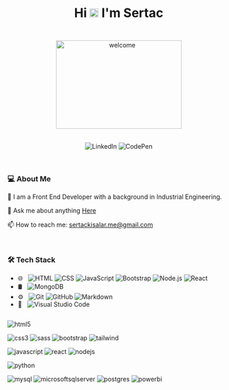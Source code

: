 


<!-- Title -->
# <div align="center" > <p> Hi <img src="https://raw.githubusercontent.com/MartinHeinz/MartinHeinz/master/wave.gif" style="max-width: 100%; display: inline-block;" data-target="animated-image.originalImage" width="20" height="20"> I'm Sertac  </p> </div>


<br>
<!-- Title Picture -->

<div align="center" >
   <img src="https://private-user-images.githubusercontent.com/110279624/336291492-ed75bded-37ed-4dfa-8cea-5fc968d257de.gif?jwt=eyJhbGciOiJIUzI1NiIsInR5cCI6IkpXVCJ9.eyJpc3MiOiJnaXRodWIuY29tIiwiYXVkIjoicmF3LmdpdGh1YnVzZXJjb250ZW50LmNvbSIsImtleSI6ImtleTUiLCJleHAiOjE3MTc0NzEwODcsIm5iZiI6MTcxNzQ3MDc4NywicGF0aCI6Ii8xMTAyNzk2MjQvMzM2MjkxNDkyLWVkNzViZGVkLTM3ZWQtNGRmYS04Y2VhLTVmYzk2OGQyNTdkZS5naWY_WC1BbXotQWxnb3JpdGhtPUFXUzQtSE1BQy1TSEEyNTYmWC1BbXotQ3JlZGVudGlhbD1BS0lBVkNPRFlMU0E1M1BRSzRaQSUyRjIwMjQwNjA0JTJGdXMtZWFzdC0xJTJGczMlMkZhd3M0X3JlcXVlc3QmWC1BbXotRGF0ZT0yMDI0MDYwNFQwMzEzMDdaJlgtQW16LUV4cGlyZXM9MzAwJlgtQW16LVNpZ25hdHVyZT04MWY2ZmI4NTJkNGQ1YzMyNGE4MDIyYmE5NzM0MjBjYTg0NWViODYxOGY1YzcyZWU5NWEyOWRkNGQzY2E3NTRkJlgtQW16LVNpZ25lZEhlYWRlcnM9aG9zdCZhY3Rvcl9pZD0wJmtleV9pZD0wJnJlcG9faWQ9MCJ9.iGoaijhB1ZLDHDzdgCNbEGWQZ0fjiwmJ3qF8a_jDYX0" width="75%" height="200" title="welcome">
</div>

<br>
<!-- LinkedIn and CodePen Links -->

<p align="center">
     <img alt="LinkedIn" 
        src="https://img.shields.io/badge/Linkedin-%230974ac?style=plastic&logo=linkedin&link=https%3A%2F%2Fwww.linkedin.com%2Fin%2Fsertac-kisalar">
     <img alt="CodePen"
        src="https://img.shields.io/badge/CodePen-1A2130?style=plastic&logo=codepen&link=https%3A%2F%2Fcodepen.io%2Fsrtcode">
    
</p>


<br>
<!-- About Me -->

### 💻 About Me 

 💼  I am a Front End Developer with a background in Industrial Engineering.       
 
 💬  Ask me about anything [Here](https://github.com/sertackisalar/sertackisalar/issues)

 📫  How to reach me: [sertackisalar.me@gmail.com](mailto:sertackisalar.me@gmail.com)

<br>
<!-- Tech Area -->

### 🛠 Tech Stack

<ul dir="auto">
<li>🌐 &nbsp;
<img src="https://camo.githubusercontent.com/6f6bb7d3854c737e7548f212bdd17ccbea61c6ed644bd8da58c07c0d7d3c7602/68747470733a2f2f696d672e736869656c64732e696f2f62616467652f2d48544d4c2d3333333333333f7374796c653d666c6174266c6f676f3d48544d4c35" alt="HTML" data-canonical-src="https://img.shields.io/badge/-HTML-333333?style=flat&amp;logo=HTML5" style="max-width: 100%;">
<img src="https://camo.githubusercontent.com/1ee3a2eb805895d501c6e4e294f539d91491b65e2dfaf8a240a87f501b0d88fa/68747470733a2f2f696d672e736869656c64732e696f2f62616467652f2d4353532d3333333333333f7374796c653d666c6174266c6f676f3d43535333266c6f676f436f6c6f723d313537324236" alt="CSS" data-canonical-src="https://img.shields.io/badge/-CSS-333333?style=flat&amp;logo=CSS3&amp;logoColor=1572B6" style="max-width: 100%;">
<img src="https://camo.githubusercontent.com/7533cf04f3aee7c09a42eec7cc35795091924e730e82893068eb0c1c58d2c5ce/68747470733a2f2f696d672e736869656c64732e696f2f62616467652f2d4a6176615363726970742d3333333333333f7374796c653d666c6174266c6f676f3d6a617661736372697074" alt="JavaScript" data-canonical-src="https://img.shields.io/badge/-JavaScript-333333?style=flat&amp;logo=javascript" style="max-width: 100%;">
<img src="https://camo.githubusercontent.com/f30429f7bf857f532c7d2a13c44483afa14968fe871b1b122798d2efc3d33205/68747470733a2f2f696d672e736869656c64732e696f2f62616467652f2d426f6f7473747261702d3333333333333f7374796c653d666c6174266c6f676f3d626f6f747374726170266c6f676f436f6c6f723d353633443743" alt="Bootstrap" data-canonical-src="https://img.shields.io/badge/-Bootstrap-333333?style=flat&amp;logo=bootstrap&amp;logoColor=563D7C" style="max-width: 100%;">
<img src="https://camo.githubusercontent.com/2f848935b238d87961cc06f240f1b27b8f5da7960fd3074b81c54d117ca98dcf/68747470733a2f2f696d672e736869656c64732e696f2f62616467652f2d4e6f64652e6a732d3333333333333f7374796c653d666c6174266c6f676f3d6e6f64652e6a73" alt="Node.js" data-canonical-src="https://img.shields.io/badge/-Node.js-333333?style=flat&amp;logo=node.js" style="max-width: 100%;">
<img src="https://camo.githubusercontent.com/e959d558b208794d7c904321f11894e636a01e925084c9d0b67ef671418e46e3/68747470733a2f2f696d672e736869656c64732e696f2f62616467652f2d52656163742d3333333333333f7374796c653d666c6174266c6f676f3d7265616374" alt="React" data-canonical-src="https://img.shields.io/badge/-React-333333?style=flat&amp;logo=react" style="max-width: 100%;">
</li>
<li>🛢 &nbsp;
<img src="https://camo.githubusercontent.com/ea4eadb357c3a2c1c7f45fdf9e0160642188db4b08e874daa93aeda075f004d2/68747470733a2f2f696d672e736869656c64732e696f2f62616467652f2d4d6f6e676f44422d3333333333333f7374796c653d666c6174266c6f676f3d6d6f6e676f6462" alt="MongoDB" data-canonical-src="https://img.shields.io/badge/-MongoDB-333333?style=flat&amp;logo=mongodb" style="max-width: 100%;">
</li>
<li>⚙️ &nbsp;
<img src="https://camo.githubusercontent.com/8a7125489e1797dfccceebd9b4669a098d22394ed1cd441e14913cfda30513d9/68747470733a2f2f696d672e736869656c64732e696f2f62616467652f2d4769742d3333333333333f7374796c653d666c6174266c6f676f3d676974" alt="Git" data-canonical-src="https://img.shields.io/badge/-Git-333333?style=flat&amp;logo=git" style="max-width: 100%;">
<img src="https://camo.githubusercontent.com/3bb5bcea14973fd4e53db973ea920d9ef9d09f18b8483ae82a2c580be369cdf8/68747470733a2f2f696d672e736869656c64732e696f2f62616467652f2d4769744875622d3333333333333f7374796c653d666c6174266c6f676f3d676974687562" alt="GitHub" data-canonical-src="https://img.shields.io/badge/-GitHub-333333?style=flat&amp;logo=github" style="max-width: 100%;">
<img src="https://camo.githubusercontent.com/e792c861cfda991fb13d92dd4d0a1622ae8114dd853e907c924229c606a36a63/68747470733a2f2f696d672e736869656c64732e696f2f62616467652f2d4d61726b646f776e2d3333333333333f7374796c653d666c6174266c6f676f3d6d61726b646f776e" alt="Markdown" data-canonical-src="https://img.shields.io/badge/-Markdown-333333?style=flat&amp;logo=markdown" style="max-width: 100%;">
</li>
<li>🔧 &nbsp;
<img src="https://camo.githubusercontent.com/d8932bbfd71bc046a82e449545f35985b9a78f4ac73cd8b0d6e61f9f45179b30/68747470733a2f2f696d672e736869656c64732e696f2f62616467652f2d56697375616c25323053747564696f253230436f64652d3333333333333f7374796c653d666c6174266c6f676f3d76697375616c2d73747564696f2d636f6465266c6f676f436f6c6f723d303037414343" alt="Visual Studio Code" data-canonical-src="https://img.shields.io/badge/-Visual%20Studio%20Code-333333?style=flat&amp;logo=visual-studio-code&amp;logoColor=007ACC" style="max-width: 100%;">
</li>
</ul>


<div style="display: flex; justify-content: space-between;">
  <div style="flex: 1;">
    <p style="text-align: left;">
      <img src="https://img.shields.io/badge/html5-%23E34F26.svg?style=for-the-badge&logo=html5&logoColor=white" alt="html5">
    </p>
    <p style="text-align: left;">
      <img src="https://img.shields.io/badge/css3-%231572B6.svg?style=for-the-badge&logo=css3&logoColor=white" alt="css3">
      <img src="https://img.shields.io/badge/SASS-hotpink.svg?style=for-the-badge&logo=SASS&logoColor=white" alt="sass">
      <img src="https://img.shields.io/badge/bootstrap-%238511FA.svg?style=for-the-badge&logo=bootstrap&logoColor=white" alt="bootstrap">
      <img src="https://img.shields.io/badge/tailwind-%2338B2AC.svg?style=for-the-badge&logo=tailwind-css&logoColor=white" alt="tailwind">
    </p>
    <p style="text-align: left;">
      <img src="https://img.shields.io/badge/javascript-%23323330.svg?style=for-the-badge&logo=javascript&logoColor=%23F7DF1E" alt="javascript">
      <img src="https://img.shields.io/badge/react-%2320232a.svg?style=for-the-badge&logo=react&logoColor=%2361DAFB" alt="react">
      <img src="https://img.shields.io/badge/node.js-6DA55F?style=for-the-badge&logo=node.js&logoColor=white" alt="nodejs">
    </p>
    <p style="text-align: left;">
      <img src="https://img.shields.io/badge/python-3670A0?style=for-the-badge&logo=python&logoColor=ffdd54" alt="python">
    </p>
    <p style="text-align: left;">
      <img src="https://img.shields.io/badge/mysql-%2300000f.svg?style=for-the-badge&logo=mysql&logoColor=white" alt="mysql">
      <img src="https://img.shields.io/badge/MS%20SQL-CC2927?style=for-the-badge&logo=microsoft%20sql%20server&logoColor=white" alt="microsoftsqlserver">
      <img src="https://img.shields.io/badge/postgres-%23316192.svg?style=for-the-badge&logo=postgresql&logoColor=white" alt="postgres">
      <img src="https://img.shields.io/badge/power_bi-F2C811?style=for-the-badge&logo=powerbi&logoColor=black" alt="powerbi">
    </p>
  </div>
  
<!-- Status  And Languages -->
<!--  <div style="flex: 1;">
<    <div style="text-align: center;">
      <img src="https://github-readme-stats.vercel.app/api?username=maurodesouza&hide_title=false&hide_rank=false&show_icons=true&include_all_commits=true&count_private=true&disable_animations=false&theme=dracula&locale=en&hide_border=false" height="150" alt="stats graph"  />
    </div>
    <div style="text-align: center;">
      <img src="https://github-readme-stats.vercel.app/api/top-langs?username=maurodesouza&locale=en&hide_title=false&layout=compact&card_width=320&langs_count=5&theme=dracula&hide_border=false" height="150" alt="languages graph"  />
    </div>
  </div>
</div>

 -->







###





